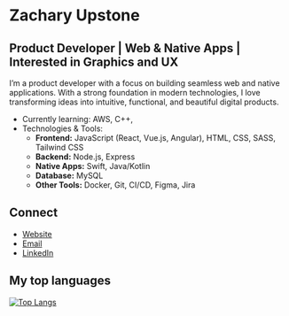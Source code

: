 # Zachary Upstone

## Product Developer | Web & Native Apps | Interested in Graphics and UX

I’m a product developer with a focus on building seamless web and native applications. With a strong foundation in modern technologies, I love transforming ideas into intuitive, functional, and beautiful digital products.

- Currently learning: AWS, C++, 
- Technologies & Tools:  
    - **Frontend:** JavaScript (React, Vue.js, Angular), HTML, CSS, SASS, Tailwind CSS
    - **Backend:** Node.js, Express
    - **Native Apps:** Swift, Java/Kotlin
    - **Database:** MySQL
    - **Other Tools:** Docker, Git, CI/CD, Figma, Jira

## Connect
- [Website](https://zupstn.com)
- [Email](zac.upstone@gmail.com)
- [LinkedIn](https://www.linkedin.com/in/zachary-upstone/)

## My top languages

[![Top Langs](https://github-readme-stats.vercel.app/api/top-langs/?username=zu213&langs_count=10&theme=radical)](https://github.com/zu213)
